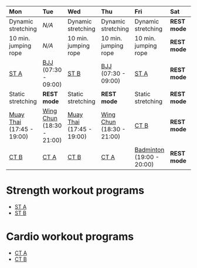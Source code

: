 
| Mon | Tue | Wed | Thu | Fri | Sat | Sun |
|:---|:---|:---|:---|:---|:---|:---|
| Dynamic stretching | *N/A* | Dynamic stretching | Dynamic stretching | Dynamic stretching | **REST mode** | Dynamic stretching |
| 10 min. jumping rope | *N/A* |10 min. jumping rope |10 min. jumping rope |10 min. jumping rope | **REST mode** | 10 min. jumping rope |
| [ST A](https://github.com/mobsikx/workout/blob/master/Full-A.md) | [BJJ](https://www.lannagym.cz/rozvrh/) (07:30 - 09:00) | [ST B](https://github.com/mobsikx/workout/blob/master/Full-B.md) | [BJJ](https://www.lannagym.cz/rozvrh/) (07:30 - 09:00) | [ST A](https://github.com/mobsikx/workout/blob/master/Full-A.md) | **REST mode** | [ST B](https://github.com/mobsikx/workout/blob/master/Full-B.md) |
| Static stretching | **REST mode** | Static stretching | **REST mode** | Static stretching | **REST mode** | Static stretching |
| [Muay Thai](https://www.lannagym.cz/rozvrh/) (17:45 - 19:00) | [Wing Chun](https://www.wingchunpraha.cz) (18:30 - 21:00) | [Muay Thai](https://www.lannagym.cz/rozvrh/) (17:45 - 19:00) | [Wing Chun](https://www.wingchunpraha.cz) (18:30 - 21:00) | [CT B](https://github.com/mobsikx/workout/blob/master/Cardio-Endurance.md) | **REST mode** | **REST mode** |
| [CT B](https://github.com/mobsikx/workout/blob/master/Cardio-Endurance.md) | [CT A](https://github.com/mobsikx/workout/blob/master/Cardio-Explosive.md) | [CT B](https://github.com/mobsikx/workout/blob/master/Cardio-Endurance.md) | [CT A](https://github.com/mobsikx/workout/blob/master/Cardio-Explosive.md) | [Badminton](http://www.ruzova5.cz/cs/badminton/) (19:00 - 20:00) | **REST mode** | [CT A](https://github.com/mobsikx/workout/blob/master/Cardio-Explosive.md) |

# Strength workout programs
* [ST A](https://github.com/mobsikx/workout/blob/master/Full-A.md)
* [ST B](https://github.com/mobsikx/workout/blob/master/Full-B.md)

# Cardio workout programs
* [CT A](https://github.com/mobsikx/workout/blob/master/Cardio-Explosive.md)
* [CT B](https://github.com/mobsikx/workout/blob/master/Cardio-Endurance.md)

